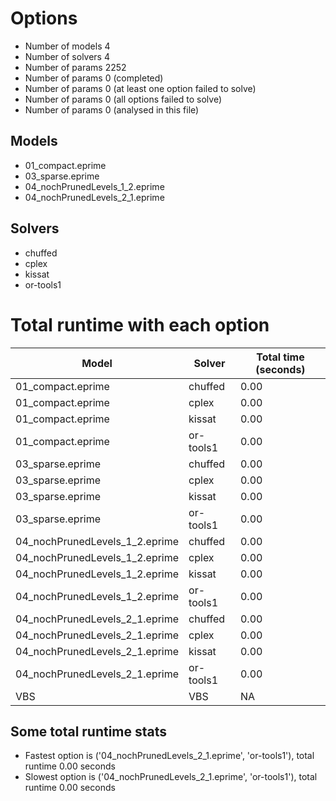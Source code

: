 

# Options


- Number of models         4
- Number of solvers        4
- Number of params      2252
- Number of params         0 (completed)
- Number of params         0 (at least one option failed to solve)
- Number of params         0 (all options failed to solve)
- Number of params         0 (analysed in this file)


## Models


 - 01_compact.eprime
 - 03_sparse.eprime
 - 04_nochPrunedLevels_1_2.eprime
 - 04_nochPrunedLevels_2_1.eprime


## Solvers


 - chuffed
 - cplex
 - kissat
 - or-tools1


# Total runtime with each option


 | Model | Solver | Total time (seconds) | 
 | -- | -- | -- | 
 | 01_compact.eprime | chuffed | 0.00 | 
 | 01_compact.eprime | cplex | 0.00 | 
 | 01_compact.eprime | kissat | 0.00 | 
 | 01_compact.eprime | or-tools1 | 0.00 | 
 | 03_sparse.eprime | chuffed | 0.00 | 
 | 03_sparse.eprime | cplex | 0.00 | 
 | 03_sparse.eprime | kissat | 0.00 | 
 | 03_sparse.eprime | or-tools1 | 0.00 | 
 | 04_nochPrunedLevels_1_2.eprime | chuffed | 0.00 | 
 | 04_nochPrunedLevels_1_2.eprime | cplex | 0.00 | 
 | 04_nochPrunedLevels_1_2.eprime | kissat | 0.00 | 
 | 04_nochPrunedLevels_1_2.eprime | or-tools1 | 0.00 | 
 | 04_nochPrunedLevels_2_1.eprime | chuffed | 0.00 | 
 | 04_nochPrunedLevels_2_1.eprime | cplex | 0.00 | 
 | 04_nochPrunedLevels_2_1.eprime | kissat | 0.00 | 
 | 04_nochPrunedLevels_2_1.eprime | or-tools1 | 0.00 | 
 | VBS | VBS | NA | 


## Some total runtime stats


 - Fastest option is ('04_nochPrunedLevels_2_1.eprime', 'or-tools1'), total runtime 0.00 seconds
 - Slowest option is ('04_nochPrunedLevels_2_1.eprime', 'or-tools1'), total runtime 0.00 seconds
